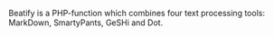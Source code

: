 Beatify is a PHP-function which combines four text processing tools: MarkDown, SmartyPants, GeSHi and Dot.
